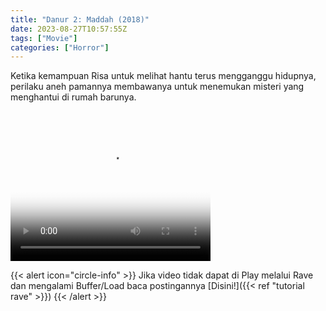 ```yaml
---
title: "Danur 2: Maddah (2018)"
date: 2023-08-27T10:57:55Z
tags: ["Movie"]
categories: ["Horror"]
---
```


Ketika kemampuan Risa untuk melihat hantu terus mengganggu hidupnya, perilaku aneh pamannya membawanya untuk menemukan misteri yang menghantui di rumah barunya.

<video width="320" height="240" poster="https://www.themoviedb.org/t/p/original/5h2RMuVsfgY7FXRuAOohEtrL8Ex.jpg" controls>
   <source src="https://kp3d-my.sharepoint.com/personal/ryoo_kp3d_onmicrosoft_com/_layouts/15/download.aspx?share=Ef5JowY2k95Pn_BlY83-LUEBGDCawhPeeP2EAgLWcKZatA" type="video/mp4">
</video>

{{< alert icon="circle-info" >}}
Jika video tidak dapat di Play melalui Rave dan mengalami Buffer/Load baca postingannya [Disini!]({{< ref "tutorial rave" >}})
{{< /alert >}}

